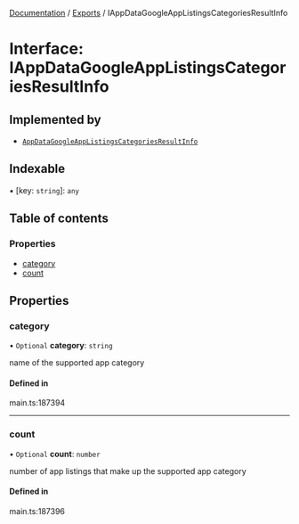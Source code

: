 [Documentation](../README.md) / [Exports](../modules.md) / IAppDataGoogleAppListingsCategoriesResultInfo

# Interface: IAppDataGoogleAppListingsCategoriesResultInfo

## Implemented by

- [`AppDataGoogleAppListingsCategoriesResultInfo`](../classes/AppDataGoogleAppListingsCategoriesResultInfo.md)

## Indexable

▪ [key: `string`]: `any`

## Table of contents

### Properties

- [category](IAppDataGoogleAppListingsCategoriesResultInfo.md#category)
- [count](IAppDataGoogleAppListingsCategoriesResultInfo.md#count)

## Properties

### category

• `Optional` **category**: `string`

name of the supported app category

#### Defined in

main.ts:187394

___

### count

• `Optional` **count**: `number`

number of app listings that make up the supported app category

#### Defined in

main.ts:187396
